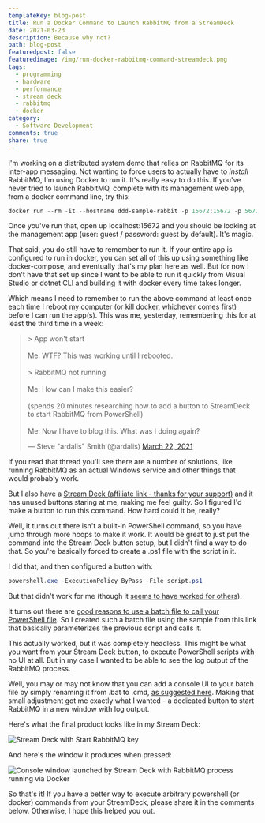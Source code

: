 ```yaml
---
templateKey: blog-post
title: Run a Docker Command to Launch RabbitMQ from a StreamDeck
date: 2021-03-23
description: Because why not?
path: blog-post
featuredpost: false
featuredimage: /img/run-docker-rabbitmq-command-streamdeck.png
tags:
  - programming
  - hardware
  - performance
  - stream deck
  - rabbitmq
  - docker
category:
  - Software Development
comments: true
share: true
---
```


I'm working on a distributed system demo that relies on RabbitMQ for its inter-app messaging. Not wanting to force users to actually have to *install* RabbitMQ, I'm using Docker to run it. It's really easy to do this. If you've never tried to launch RabbitMQ, complete with its management web app, from a docker command line, try this:

```powershell
docker run --rm -it --hostname ddd-sample-rabbit -p 15672:15672 -p 5672:5672 rabbitmq:3-management
```

Once you've run that, open up localhost:15672 and you should be looking at the management app (user: guest / password: guest by default). It's magic.

That said, you do still have to remember to run it. If your entire app is configured to run in docker, you can set all of this up using something like docker-compose, and eventually that's my plan here as well. But for now I don't have that set up since I want to be able to run it quickly from Visual Studio or dotnet CLI and building it with docker every time takes longer.

Which means I need to remember to run the above command at least once each time I reboot my computer (or kill docker, whichever comes first) before I can run the app(s). This was me, yesterday, remembering this for at least the third time in a week:

<blockquote class="twitter-tweet"><p lang="en" dir="ltr">&gt; App won&#39;t start<br><br>Me: WTF? This was working until I rebooted.<br><br>&gt; RabbitMQ not running<br><br>Me: How can I make this easier?<br><br>(spends 20 minutes researching how to add a button to StreamDeck to start RabbitMQ from PowerShell)<br><br>Me: Now I have to blog this. What was I doing again?</p>&mdash; Steve &quot;ardalis&quot; Smith (@ardalis) <a href="https://twitter.com/ardalis/status/1374087936044580866?ref_src=twsrc%5Etfw">March 22, 2021</a></blockquote> <script async src="https://platform.twitter.com/widgets.js" charset="utf-8"></script>

If you read that thread you'll see there are a number of solutions, like running RabbitMQ as an actual Windows service and other things that would probably work.

But I also have a [Stream Deck (affiliate link - thanks for your support)](https://amzn.to/3faKOOO) and it has unused buttons staring at me, making me feel guilty. So I figured I'd make a button to run this command. How hard could it be, really?

Well, it turns out there isn't a built-in PowerShell command, so you have jump through more hoops to make it work. It would be great to just put the command into the Stream Deck button setup, but I didn't find a way to do that. So you're basically forced to create a .ps1 file with the script in it.

I did that, and then configured a button with:

```powershell
powershell.exe -ExecutionPolicy ByPass -File script.ps1
```

But that didn't work for me (though it [seems to have worked for others](https://www.reddit.com/r/ElgatoGaming/comments/9mpbpf/running_powershell_script_with_elgato_streamdeck/)).

It turns out there are [good reasons to use a batch file to call your PowerShell file](https://blog.danskingdom.com/allow-others-to-run-your-powershell-scripts-from-a-batch-file-they-will-love-you-for-it/). So I created such a batch file using the sample from this link that basically parameterizes the previous script and calls it.

This actually worked, but it was completely headless. This might be what you want from your Stream Deck button, to execute PowerShell scripts with no UI at all. But in my case I wanted to be able to see the log output of the RabbitMQ process.

Well, you may or may not know that you can add a console UI to your batch file by simply renaming it from .bat to .cmd, [as suggested here](https://www.reddit.com/r/ElgatoGaming/comments/82iiyy/trying_to_run_a_bat_file_with_stream_deck/). Making that small adjustment got me exactly what I wanted - a dedicated button to start RabbitMQ in a new window with log output.

Here's what the final product looks like in my Stream Deck:

![Stream Deck with Start RabbitMQ key](/img/streamdeck-rabbitmq.png)

And here's the window it produces when pressed:

![Console window launched by Stream Deck with RabbitMQ process running via Docker](/img/docker-rabbitmq-console-from-streamdeck.png)

So that's it! If you have a better way to execute arbitrary powershell (or docker) commands from your StreamDeck, please share it in the comments below. Otherwise, I hope this helped you out.
